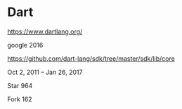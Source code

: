 # Dart  

https://www.dartlang.org/


google 2016


https://github.com/dart-lang/sdk/tree/master/sdk/lib/core



Oct 2, 2011 – Jan 26, 2017



Star 964

Fork 162











